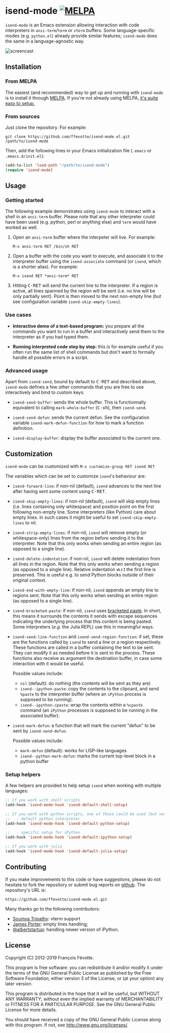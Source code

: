 # isend-mode [![MELPA](http://melpa.milkbox.net/packages/isend-mode-badge.svg)](http://melpa.milkbox.net/#/isend-mode)

`isend-mode` is an Emacs extension allowing interaction with code interpreters
in `ansi-term`/`term` or `vterm` buffers. Some language-specific modes
(e.g. `python.el`) already provide similar features; `isend-mode` does the same
in a language-agnostic way.

![screencast](http://ffevotte.github.com/isend-mode.el/screencast/screencast.svg)


## Installation

### From MELPA

The easiest (and recommended) way to get up and running with `isend-mode` is to
install it through [MELPA](http://melpa.milkbox.net/#/isend-mode). If you're not
already using MELPA,
[it's quite easy to setup.](http://melpa.milkbox.net/#/getting-started)

### From sources

Just clone the repository. For example:

```shell
git clone https://github.com/ffevotte/isend-mode.el.git /path/to/isend-mode
```

Then, add the following lines in your Emacs initialization file (`.emacs` or `.emacs.d/init.el`):

```lisp
(add-to-list 'load-path "/path/to/isend-mode")
(require 'isend-mode)
```


## Usage

### Getting started

The following example demonstrates using `isend-mode` to interact with a shell in an `ansi-term`
buffer. Please note that any other interpreter could have been used (e.g. python, perl or anything
else) and `term` would have worked as well.


1. Open an `ansi-term` buffer where the interpeter will live. For example:

   `M-x ansi-term RET /bin/sh RET`


2. Open a buffer with the code you want to execute, and associate it to the interpreter buffer using
   the `isend-associate` command (or `isend`, which is a shorter alias). For example:

   `M-x isend RET *ansi-term* RET`


3. Hitting <kbd>C-RET</kbd> will send the current line to the interpreter. If a region is active, all lines
   spanned by the region will be sent (i.e. no line will be only partially sent). Point is then
   moved to the next non-empty line (but see configuration variable `isend-skip-empty-lines`).


### Use cases

- **Interactive demo of a text-based program:** you prepare all the commands you want to run in a
  buffer and interactively send them to the interpreter as if you had typed them.

- **Running interpreted code step by step:** this is for example useful if you often run the same
  list of shell commands but don't want to formally handle all possible errors in a script.


### Advanced usage

Apart from `isend-send`, bound by default to <kbd>C-RET</kbd> and described
above, `isend-mode` defines a few other commands that you are free to use
interactively and bind to custom keys:

- `isend-send-buffer`: sends the whole buffer. This is functionnally equivalent
  to calling `mark-whole-buffer` (<kbd>C-x</kbd><kbd>h</kbd>), then `isend-send`.

- `isend-send-defun`: sends the current defun. See the configuration variable
  `isend-mark-defun-function` for how to mark a function definition.

- `isend-display-buffer`: display the buffer associated to the current one.


## Customization

`isend-mode` can be customized with `M-x customize-group RET isend RET`

The variables which can be set to customize `isend`'s behaviour are:

- `isend-forward-line`: if non-nil (default), `isend` advances to the next line after having sent
  some content using <kbd>C-RET</kbd>.

- `isend-skip-empty-lines`: if non-nil (default), `isend` will skip empty lines (i.e. lines
  containing only whitespace) and position point on the first following non-empty line. Some
  interpreters (like Python) care about empty lines. In such cases it might be useful to set
  `isend-skip-empty-lines` to nil.

- `isend-strip-empty-lines`: if non-nil, `isend` will remove empty (or whitespace-only) lines from
  the region before sending it to the interpreter. Note that this only works when sending an entire
  region (as opposed to a single line).

- `isend-delete-indentation`: if non-nil, `isend` will delete indentation from all lines in the
  region. Note that this only works when sending a region (as opposed to a single line). Relative
  indentation w.r.t the first line is preserved. This is useful e.g. to send Python blocks outside
  of their original context.

- `isend-end-with-empty-line`: if non-nil, `isend` appends an empty line to regions sent. Note that
  this only works when sending an entire region (as opposed to a single line).

- `isend-bracketed-paste`: if non-nil, `isend` uses [bracketed
  paste](https://cirw.in/blog/bracketed-paste). In short, this means it surrounds the contents
  it sends with escape sequences indicating the underlying process that this
  content is being pasted. Some interpreters (*e.g.* the Julia REPL) use this in meaningful ways.

- `isend-send-line-function` and `isend-send-region-function`: if set, these are
  the functions called by `isend` to send a line or a region respectively. These
  functions are called in a buffer containing the text to be sent. They can
  modify it as needed before it is sent to the process. These functions also
  receive as argument the destination buffer, in case some interaction with it
  would be useful.

  Possible values include:

  - `nil` (default): do nothing (the contents will be sent as they are)
  - `isend--ipython-paste`: copy the contents to the clipoard, and send `%paste` to the interpreter
        buffer (where an `iPython` process is supposed to be running).
  - `isend--ipython-cpaste`: wrap the contents within a `%cpaste` command (an `iPython` processes
    is supposed to be running in the associated buffer).

- `isend-mark-defun`: a function that will mark the current "defun" to be sent
  by `isend-send-defun`.

  Possible values include:

  - `mark-defun` (default): works for LISP-like languages
  - `isend--python-mark-defun`: marks the current top-level block in a python buffer


### Setup helpers

A few helpers are provided to help setup `isend` when working with multiple languages:

```lisp
;; If you work with shell scripts
(add-hook 'isend-mode-hook 'isend-default-shell-setup)

;; If you work with python scripts, one of those could be used (but not both!)
;;   - default python interpreter
(add-hook 'isend-mode-hook 'isend-default-python-setup)

;;   - specific setup for iPython
(add-hook 'isend-mode-hook 'isend-default-ipython-setup)

;; If you work with julia
(add-hook 'isend-mode-hook 'isend-default-julia-setup)
```


## Contributing

If you make improvements to this code or have suggestions, please do not hesitate to fork the
repository or submit bug reports on [github](https://github.com/ffevotte/isend-mode.el). The repository's
URL is:

    https://github.com/ffevotte/isend-mode.el.git


Many thanks go to the following contributors:
- [Soumya Tripathy](https://github.com/Blade6570): vterm support
- [James Porter](https://github.com/porterjamesj): empty lines handling;
- [@albertstartup](https://github.com/albertstartup): handling newer version of
  iPython.


## License

Copyright (C) 2012-2019 François Févotte.

This program is free software: you can redistribute it and/or modify it under the terms of the GNU
General Public License as published by the Free Software Foundation, either version 3 of the
License, or (at your option) any later version.

This program is distributed in the hope that it will be useful, but WITHOUT ANY WARRANTY; without
even the implied warranty of MERCHANTABILITY or FITNESS FOR A PARTICULAR PURPOSE.  See the GNU
General Public License for more details.

You should have received a copy of the GNU General Public License along with this program.  If not,
see <http://www.gnu.org/licenses/>.

